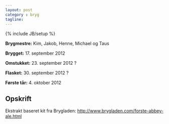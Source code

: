 ```yaml
---
layout: post
category : bryg
tagline: 
---
```

{% include JB/setup %}

__Brygmestre:__ Kim, Jakob, Henne, Michael og Taus

__Brygget:__ 17. september 2012

__Omstukket:__ 23. september 2012 ?

__Flasket:__ 30. september 2012 ?

__Første tår:__ 4. oktober 2012

Opskrift
--------
Ekstrakt baseret kit fra Brygladen: <http://www.brygladen.com/forste-abbey-ale.html>

